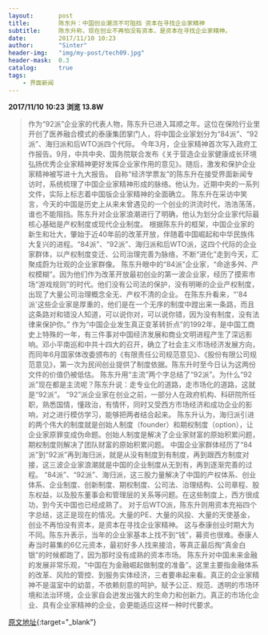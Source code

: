 ```yaml
---
layout:       post
title:        陈东升：中国创业潮流不可阻挡 资本在寻找企业家精神
subtitle:     陈东升称，现在创业不再怕没有资本，是资本在寻找企业家精神。
date:         2017/11/10 10:23
author:       "Sinter"
header-img:   "img/my-post/tech09.jpg"
header-mask:  0.3
catalog:      true
tags:
    - 界面新闻
---
```


**2017/11/10 10:23**  **浏览 13.8W**

> 作为“92派”企业家的代表人物，陈东升已进入耳顺之年。这位在保险行业里开创了医养融合模式的泰康集团掌门人，将中国企业家划分为“84派”、“92派”、海归派和后WTO派四个代际。
今年3月，企业家精神首次写入政府工作报告。9月，中共中央、国务院联合发布《关于营造企业家健康成长环境弘扬优秀企业家精神更好发挥企业家作用的意见》。随后，激发和保护企业家精神被写进十九大报告。
自称“经济学票友”的陈东升在接受界面新闻专访时，系统梳理了中国企业家精神形成的脉络。他认为，近期中央的一系列文件，实际上标志着中国版企业家精神的全面确立。
陈东升在采访中笑言，今天的中国是历史上从来未曾遇见的一个创业的洪流时代，浩浩荡荡，谁也不能阻挡。陈东升对企业家浪潮进行了明确，他认为划分企业家代际最核心基础是产权制度或现代企业制度。
根据陈东升的框架，中国企业家的新生和壮大，肇始于近40年前的改革开放，伴随着中国崛起和中华民族伟大复兴的进程。“84派”、“92派”、海归派和后WTO派，这四个代际的企业家群体，以产权制度变迁、公司治理完善为脉络，不断“进化”走到今天，汇聚成蔚为壮观的企业家群像。
陈东升眼中的“84派”企业家，“命途多舛、产权模糊”。因为他们作为改革开放最初创业的第一波企业家，经历了摸索市场“游戏规则”的时代。他们没有公司法的保护，没有明晰的企业产权制度，出现了大量公司治理概念全无、产权不清的企业。
在陈东升看来，“'84派'这些企业家是厚重的，他们是在一个无序的制度中蹚出来一条路，而且这条路对和错没人知道，可以说你对，可以说你错，因为没有制度，没有法律来保护你。”
作为“中国企业发生真正变革转折点”的1992年，是中国工商史上特殊的一年，有三件事对中国经济发展和商业文明进程产生了深远影响。邓小平南巡和中共十四大的召开，确立了社会主义市场经济发展方向，而同年6月国家体改委颁布的《有限责任公司规范意见》、《股份有限公司规范意见》，第一次为民间创业提供了制度依据。陈东升时至今日认为这两份文件的价值仍被低估。
陈东升用“主流”两个字总结了“92派”。为什么“92派”现在都是主流呢？陈东升说：走专业化的道路，走市场化的道路，这就是“92派”。
“92”派企业家在创业之前，一部分人在政府机构、科研院所任职，熟悉国情，懂政治，有情怀，同时又受西方市场经济和成功企业的影响，对之进行模仿学习，能够把两者结合起来。
陈东升认为，海归派引进的两个伟大的制度就是创始人制度（founder）和期权制度（option），让企业家原罪变成伪命题。创始人制度是解决了企业家财富的原始积累问题，期权制度则解决了团队财富的原始积累问题。
中国企业家群体经历了“84派”到“92派”再到海归派，就是从没有制度到有制度，再到跟西方制度对接，这三波企业家浪潮就是中国的企业制度从无到有，再到逐渐完善的过程。
“84派”、“92派”、海归派，这三股力量解决了中国的产权体系、创业体系、企业制度、创新制度、期权制度、公司法、治理结构、公司章程、股东权益，以及股东董事会和管理层的关系等问题。在这些制度上，西方很成功，到今天中国也已经成熟了。
对于后WTO派，陈东升则用资本充裕四个字总结，这正是现在的情况。大量的PE、大量的风投、大量的天使基金，创业不再怕没有资本，是资本在寻找企业家精神。
这与泰康创业时期大为不同。陈东升表示，当年的企业家基本上找不到“钱”，募资也很难。泰康人寿当时募集的6亿元资本，最初好多人找来接洽，等真正最后掏“真金白银”的时候都跑了，因为那时没有成熟的资本市场。
陈东升对中国未来金融的发展非常乐观，“中国在为金融崛起做制度的准备”。这里主要指金融体系的改革、风险的管控、到服务实体经济，三者要串起来看。真正的企业家精神不是温室中的幼苗，不依赖刻意的呵护。赋予公正、规范、透明的市场环境和法治环境，企业家自会迸发出强大的生命力和创新力。真正的市场化企业、具有企业家精神的企业，会更能适应这样一种时代要求。


[原文地址](http://www.jiemian.com/article/1738694.html){:target="_blank"}


